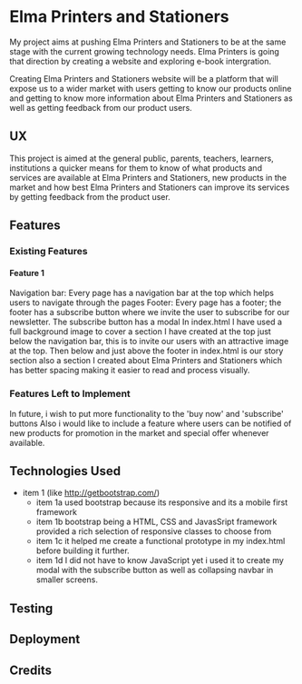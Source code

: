 
# Elma Printers and Stationers
My project aims at pushing Elma Printers and Stationers to be at the same stage with the current growing technology needs. 
Elma Printers is going that direction by creating a website and exploring e-book intergration.

Creating Elma Printers and Stationers website will be a platform that will expose us to a wider market with users getting to know 
our products online and getting to know more information about Elma Printers and Stationers as well as getting feedback from our product users.

## UX
This project is aimed at the general public, parents, teachers, learners, institutions a quicker means for them to know of what
products and services are available at Elma Printers and Stationers, new products in the market and how best Elma Printers
and Stationers can improve its services by getting feedback from the product user.

## Features


### Existing Features
#### Feature 1
Navigation bar: Every page has a navigation bar at the top which helps users to navigate through the pages
Footer: Every page has a footer; the footer has a subscribe button where we invite the user to subscribe for our newsletter.
The subscribe button has a modal
In index.html I have used a full background image to cover a section I have created  at the top just below the navigation bar, 
this is to invite our users with an attractive image at the top.
Then below and just above the footer in index.html is our story section also a section I created about Elma Printers and 
Stationers which has better spacing making it easier to read and process visually.

### Features Left to Implement
In future, i wish to put more functionality to the 'buy now' and 'subscribe' buttons
Also i would like to include a feature where users can be notified of new products for promotion in the market and special offer
whenever available.

## Technologies Used
* item 1 (like http://getbootstrap.com/)
  * item 1a used bootstrap because its responsive and its a mobile first framework
  * item 1b bootstrap being a HTML, CSS and JavasSript framework provided a rich selection of responsive classes to choose from
  * item 1c it helped me create a functional prototype in my index.html before building it further.
  * item 1d I did not have to know JavaScript yet i used it to create my modal with the subscribe button as well as collapsing navbar in smaller screens.

## Testing

## Deployment

## Credits
